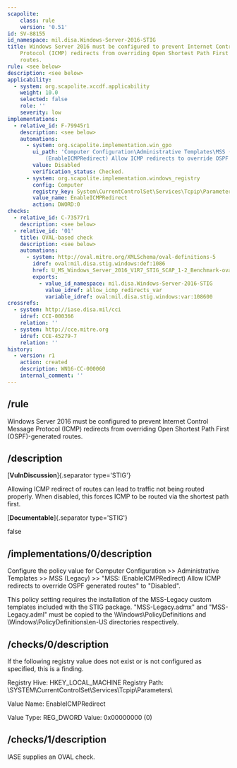```yaml
---
scapolite:
    class: rule
    version: '0.51'
id: SV-88155
id_namespace: mil.disa.Windows-Server-2016-STIG
title: Windows Server 2016 must be configured to prevent Internet Control Message
    Protocol (ICMP) redirects from overriding Open Shortest Path First (OSPF)-generated
    routes.
rule: <see below>
description: <see below>
applicability:
  - system: org.scapolite.xccdf.applicability
    weight: 10.0
    selected: false
    role: ''
    severity: low
implementations:
  - relative_id: F-79945r1
    description: <see below>
    automations:
      - system: org.scapolite.implementation.win_gpo
        ui_path: 'Computer Configuration\Administrative Templates\MSS (Legacy)\MSS:
            (EnableICMPRedirect) Allow ICMP redirects to override OSPF generated routes'
        value: Disabled
        verification_status: Checked.
      - system: org.scapolite.implementation.windows_registry
        config: Computer
        registry_key: System\CurrentControlSet\Services\Tcpip\Parameters
        value_name: EnableICMPRedirect
        action: DWORD:0
checks:
  - relative_id: C-73577r1
    description: <see below>
  - relative_id: '01'
    title: OVAL-based check
    description: <see below>
    automations:
      - system: http://oval.mitre.org/XMLSchema/oval-definitions-5
        idref: oval:mil.disa.stig.windows:def:1086
        href: U_MS_Windows_Server_2016_V1R7_STIG_SCAP_1-2_Benchmark-oval.xml
        exports:
          - value_id_namespace: mil.disa.Windows-Server-2016-STIG
            value_idref: allow_icmp_redirects_var
            variable_idref: oval:mil.disa.stig.windows:var:108600
crossrefs:
  - system: http://iase.disa.mil/cci
    idref: CCI-000366
    relation: ''
  - system: http://cce.mitre.org
    idref: CCE-45279-7
    relation: ''
history:
  - version: r1
    action: created
    description: WN16-CC-000060
    internal_comment: ''
---
```



## /rule

Windows Server 2016 must be configured to prevent Internet Control Message Protocol (ICMP) redirects from overriding Open Shortest Path First (OSPF)-generated routes.

## /description

[**VulnDiscussion**]{.separator type='STIG'}

Allowing ICMP redirect of routes can lead to traffic not being routed properly. When disabled, this forces ICMP to be routed via the shortest path first.

[**Documentable**]{.separator type='STIG'}

false

## /implementations/0/description

Configure the policy value for Computer Configuration >> Administrative Templates >> MSS (Legacy) >> "MSS: (EnableICMPRedirect) Allow ICMP redirects to override OSPF generated routes" to "Disabled".

This policy setting requires the installation of the MSS-Legacy custom templates included with the STIG package. "MSS-Legacy.admx" and "MSS-Legacy.adml" must be copied to the \Windows\PolicyDefinitions and \Windows\PolicyDefinitions\en-US directories respectively.

## /checks/0/description

If the following registry value does not exist or is not configured as specified, this is a finding.

Registry Hive: HKEY_LOCAL_MACHINE
Registry Path: \SYSTEM\CurrentControlSet\Services\Tcpip\Parameters\

Value Name: EnableICMPRedirect

Value Type: REG_DWORD
Value: 0x00000000 (0)

## /checks/1/description

IASE supplies an OVAL check.
